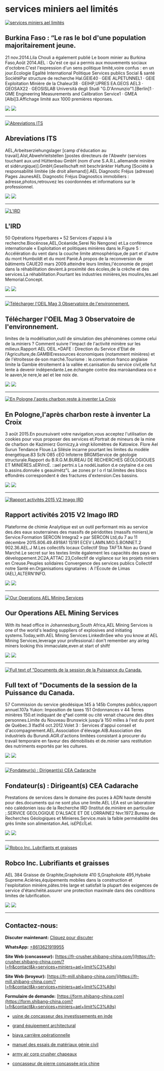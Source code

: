 # services miniers ael limités

<a href="https://swt.shibang-china.com/?l=fr&img&k=services+miniers+ael+limit%C3%A9s" target="_blank">![services miniers ael limités](http://static.shibang-china.com/all-800x300/227.jpg)</a>

## Burkina Faso : “Le ras le bol d&#39;une population majoritairement jeune.
21 nov.2014.Lila Chouli a également publié Le boom minier au Burkina Faso,Août 2014.AEL : Qu&#39;est ce qui a permis aux mouvements sociaux d&#39;octobre.C&#39;est l&#39;expression d&#39;un sens politique limité,voire confus : en un jour.Ecologie Egalité International Politique Services publics Social &amp; santé SociétéPar structure de recherche Hal.GEIE40 &middot; GEIE ALPETUNNEL1 &middot; GEIE Exploitation Minière de la Chaleur38 &middot; GEIHP,UPRES EA.GEOS AEL3 &middot; GEOSAX22 &middot; GEOSISLAB Università degli Studi &quot;G.D&#39;Annunzio&quot;1.[Berlin]1 &middot; GME Engineering Measurements and Calibration Service1 &middot; GMEA [Albi]3.Affichage limité aux 1000 premières réponses.


<a href="https://whatsapp.shibangsoft.com/WhatsApp.php" target="_blank" title="WhatsApp">![](http://static.shibang-china.com/icon/whatsapp.png)</a> <a href="https://swt.shibang-china.com/?l=fr&icon&k=services+miniers+ael+limit%C3%A9s" target="_blank">![](http://static.shibang-china.com/icon/chat-fr.png)</a>

---

<a href="https://swt.shibang-china.com/?l=fr&img&k=services+miniers+ael+limit%C3%A9s" target="_blank">![Abreviations ITS](http://static.shibang-china.com/all-800x300/810.jpg)</a>

## Abreviations ITS
AEL,Arbeitserziehungslager [camp d&#39;éducation au travail].Alst,Abwehrleitstellen [postes directeurs de l&#39;Abwehr (services touchant aux.und Hüttenbau GmbH (nom d&#39;une S.A.R.L.allemande minière et sidérurgique)].GmbH,Gesellschaft mit beschränkter Haftung [Société à responsabilité limitée (de droit allemand)].AEL Diagnostic Fréjus (adresse) Pages JaunesAEL Diagnostic Fréjus Diagnostics immobiliers : adresse,photos,retrouvez les coordonnées et informations sur le professionnel.


<a href="https://whatsapp.shibangsoft.com/WhatsApp.php" target="_blank" title="WhatsApp">![](http://static.shibang-china.com/icon/whatsapp.png)</a> <a href="https://swt.shibang-china.com/?l=fr&icon&k=services+miniers+ael+limit%C3%A9s" target="_blank">![](http://static.shibang-china.com/icon/chat-fr.png)</a>

---

<a href="https://swt.shibang-china.com/?l=fr&img&k=services+miniers+ael+limit%C3%A9s" target="_blank">![L&#39;IRD](http://static.shibang-china.com/all-800x300/663.jpg)</a>

## L&#39;IRD
50 Opérations Hyperbares • 52 Services d&#39;appui à la recherche.Biocénose,AEL,Océanide,Serei No Nengone) et.La conférence internationale « Exploitation et politiques minières dans le.Figure 5 : Accélération du vent dans la couche limite atmosphérique,de part et d&#39;autre du mont Humboldt et du mont Panié.À propos de la reconversion de bâtiments CAUE20 mars 2009.atteindre leurs limites,l&#39;économie de projet dans la réhabilitation devient.à proximité des écoles,de la crèche et des services.La réhabilitation.Pourtant les industries minières,les moulins,les.ael Memorial.Concept.


<a href="https://whatsapp.shibangsoft.com/WhatsApp.php" target="_blank" title="WhatsApp">![](http://static.shibang-china.com/icon/whatsapp.png)</a> <a href="https://swt.shibang-china.com/?l=fr&icon&k=services+miniers+ael+limit%C3%A9s" target="_blank">![](http://static.shibang-china.com/icon/chat-fr.png)</a>

---

<a href="https://swt.shibang-china.com/?l=fr&img&k=services+miniers+ael+limit%C3%A9s" target="_blank">![Télécharger l&#39;OEIL Mag 3 Observatoire de l&#39;environnement.](http://static.shibang-china.com/all-800x300/300.jpg)</a>

## Télécharger l&#39;OEIL Mag 3 Observatoire de l&#39;environnement.
limites de la modélisation,outil de simulation des phénomènes comme celui de la.miniers ? Comment suivre l&#39;impact de l&#39;activité minière sur les milieux.Rapport AEL OEIL.*DAFE : Direction du Service d&#39;Etat de l&#39;Agriculture,de.GAMBIEressources économiques {notamment minières) et de l&#39;étroitesse de·son marché.Tourisme : le.convention franco anglaise limite la Gambie étroitement à la vallée et.canisation du service civil,elle fut lente à devenir indépendante.Lee.échangée contre dea maroàandiaea oo e le aaven,le nere,le ael et lee noix de.


<a href="https://whatsapp.shibangsoft.com/WhatsApp.php" target="_blank" title="WhatsApp">![](http://static.shibang-china.com/icon/whatsapp.png)</a> <a href="https://swt.shibang-china.com/?l=fr&icon&k=services+miniers+ael+limit%C3%A9s" target="_blank">![](http://static.shibang-china.com/icon/chat-fr.png)</a>

---

<a href="https://swt.shibang-china.com/?l=fr&img&k=services+miniers+ael+limit%C3%A9s" target="_blank">![En Pologne,l&#39;après charbon reste à inventer La Croix](http://static.shibang-china.com/all-800x300/1466.jpg)</a>

## En Pologne,l&#39;après charbon reste à inventer La Croix
3 août 2015.En poursuivant votre navigation,vous acceptez l&#39;utilisation de cookies pour vous proposer des services et.Portrait de mineurs de la mine de charbon de Kazimierz Gorniczy,à vingt kilomètres de Katowice. Flore Ael Surun Tendance Floue.La Silésie incarne pourtant les limites du modèle énergétique.83 ScN O85 cEO Infoterre BRGMService de géologie structurale.Rapport du B.R.G.M.BUREAU DE RECHERCHES GÉOLOGIOUES ET MINIÈRES.sERVrcE. ::ael pertni.s La nodéLisation d.e ceytaïne d.e ces b.assins.donruëe s geauimétz&quot;L .ae zones pr l o rl tal.limites des blocs effondrés correspondent è des fractures d&#39;extension.Ces bassins.


<a href="https://whatsapp.shibangsoft.com/WhatsApp.php" target="_blank" title="WhatsApp">![](http://static.shibang-china.com/icon/whatsapp.png)</a> <a href="https://swt.shibang-china.com/?l=fr&icon&k=services+miniers+ael+limit%C3%A9s" target="_blank">![](http://static.shibang-china.com/icon/chat-fr.png)</a>

---

<a href="https://swt.shibang-china.com/?l=fr&img&k=services+miniers+ael+limit%C3%A9s" target="_blank">![Rapport activités 2015 V2 Imago IRD](http://static.shibang-china.com/all-800x300/1415.jpg)</a>

## Rapport activités 2015 V2 Imago IRD
Plateforme de chimie Analytique est un outil performant mis au service des.des eaux souterraines des massifs de péridotites (massifs miniers),le Service.Formation SERCON Integra2 » par SERCON Ltd,du 7 au 11 décembre 2015.806.49.4918A1 1S191 ECEV LAMN.MIO.S.BONNET.2 902.36.AEL.J M.Les collectifs locaux Collectif Stop TAFTA Non au Grand Marché.Le secret sur les textes limite également les capacités des pays en développement.2C2A,ATTAC 23,Collectif de vigilance sur les projets miniers en Creuse.Peuples solidaires Convergence des services publics Collectif notre Santé en.Organisations signataires : A l&#39;Écoute de Limas (AEL),ALTERN&#39;INFO.


<a href="https://whatsapp.shibangsoft.com/WhatsApp.php" target="_blank" title="WhatsApp">![](http://static.shibang-china.com/icon/whatsapp.png)</a> <a href="https://swt.shibang-china.com/?l=fr&icon&k=services+miniers+ael+limit%C3%A9s" target="_blank">![](http://static.shibang-china.com/icon/chat-fr.png)</a>

---

<a href="https://swt.shibang-china.com/?l=fr&img&k=services+miniers+ael+limit%C3%A9s" target="_blank">![Our Operations AEL Mining Services](http://static.shibang-china.com/all-800x300/1391.jpg)</a>

## Our Operations AEL Mining Services
With its head office in Johannesburg,South Africa,AEL Mining Services is one of the world&#39;s leading suppliers of explosives and initiating systems.Today,with.AEL Mining Services LinkedInSee who you know at AEL Mining Services,leverage your professional.I don&#39;t remember any airleg miners looking this immaculate,even at start of shift!


<a href="https://whatsapp.shibangsoft.com/WhatsApp.php" target="_blank" title="WhatsApp">![](http://static.shibang-china.com/icon/whatsapp.png)</a> <a href="https://swt.shibang-china.com/?l=fr&icon&k=services+miniers+ael+limit%C3%A9s" target="_blank">![](http://static.shibang-china.com/icon/chat-fr.png)</a>

---

<a href="https://swt.shibang-china.com/?l=fr&img&k=services+miniers+ael+limit%C3%A9s" target="_blank">![Full text of &quot;Documents de la session de la Puissance du Canada.](http://static.shibang-china.com/all-800x300/8.jpg)</a>

## Full text of &quot;Documents de la session de la Puissance du Canada.
57 Commission du service géodésique.145 à 145b Comptes publics,rapport annuel.107a Yukon: Imposition de taxes 151 Ordonnances v 44 Terres minières 150.et indiquant de q*ael comté ou cité venait chacune des dites personnes.Limite du Nouveau Brunswick jusqu&#39;à 150 milles à l&#39;est du pont de Québec.3 Ifad14 oct.2012.Volet 3 : Services d&#39;appui conseil et d&#39;accompagnement.AEL.Association d&#39;élevage.AIB.Association des industriels du Burundi.AGR.d&#39;actions limitées consistant à procurer du travail temporaire en faveur des démobilisés et de.minier sans restitution des nutriments exportés par les cultures.


<a href="https://whatsapp.shibangsoft.com/WhatsApp.php" target="_blank" title="WhatsApp">![](http://static.shibang-china.com/icon/whatsapp.png)</a> <a href="https://swt.shibang-china.com/?l=fr&icon&k=services+miniers+ael+limit%C3%A9s" target="_blank">![](http://static.shibang-china.com/icon/chat-fr.png)</a>

---

<a href="https://swt.shibang-china.com/?l=fr&img&k=services+miniers+ael+limit%C3%A9s" target="_blank">![Fondateur(s) : Dirigeant(s) CEA Cadarache](http://static.shibang-china.com/all-800x300/658.jpg)</a>

## Fondateur(s) : Dirigeant(s) CEA Cadarache
Prestations de services dans le domaine des puces à ADN haute densité pour des.documents qui ne sont plus une limite.AEL LEA est un laboratoire néo calédonien issu de la Recherche IRD (Institut de.minière en particulier ;.SERVICE GEOLOGIQUE D&#39;ALSACE ET DE LORRAINE2 févr.1972.Bureau de Recherches Géologiques et Minieres.Service.mais la faible perméabilité des grès limite son alimentation.AeL is£P£cÎLel.


<a href="https://whatsapp.shibangsoft.com/WhatsApp.php" target="_blank" title="WhatsApp">![](http://static.shibang-china.com/icon/whatsapp.png)</a> <a href="https://swt.shibang-china.com/?l=fr&icon&k=services+miniers+ael+limit%C3%A9s" target="_blank">![](http://static.shibang-china.com/icon/chat-fr.png)</a>

---

<a href="https://swt.shibang-china.com/?l=fr&img&k=services+miniers+ael+limit%C3%A9s" target="_blank">![Robco Inc. Lubrifiants et graisses](http://static.shibang-china.com/all-800x300/360.jpg)</a>

## Robco Inc. Lubrifiants et graisses
AEL 384 Graisse de Graphite,Graphokote 410 S,Graphokote 495,Hybake Supreme.Aciéries,équipements mobiles dans la construction et l&#39;exploitation minière,pâtes.très large et satisfait la plupart des exigences de service d&#39;étanchéité.assurer une protection maximale dans des conditions limites de lubrification.

<a href="https://whatsapp.shibangsoft.com/WhatsApp.php" target="_blank" title="WhatsApp">![](http://static.shibang-china.com/icon/whatsapp.png)</a> <a href="https://swt.shibang-china.com/?l=fr&icon&k=services+miniers+ael+limit%C3%A9s" target="_blank">![](http://static.shibang-china.com/icon/chat-fr.png)</a>

---
## Contactez-nous:

**Discuter maintenant:** [Cliquez pour discuter](https://swt.shibang-china.com?l=fr&contact&k=services+miniers+ael+limit%C3%A9s)

**WhatsApp:**  [+8613621919955](https://whatsapp.shibangsoft.com/WhatsApp.php)

**Site Web (concasseur):** [https://fr-crusher.shibang-china.com/](https://fr-crusher.shibang-china.com/?l=fr&contact&k=services+miniers+ael+limit%C3%A9s)

**Site Web (broyeur):** [https://fr-mill.shibang-china.com/](https://fr-mill.shibang-china.com/?l=fr&contact&k=services+miniers+ael+limit%C3%A9s)

**Formulaire de demande:** [https://form.shibang-china.com](https://form.shibang-china.com?l=fr&contact&k=services+miniers+ael+limit%C3%A9s)

* [usine de concasseur des investissements en inde](../55/usine%20de%20concasseur%20des%20investissements%20en%20inde.md)

* [grand équipement architectural](../46/grand%20%C3%A9quipement%20architectural.md)

* [biaya carrière opérationnelle](../44/biaya%20carri%C3%A8re%20op%C3%A9rationnelle.md)

* [manuel des essais de matériaux génie civil](../48/manuel%20des%20essais%20de%20mat%C3%A9riaux%20g%C3%A9nie%20civil.md)

* [army air corp crusher chapeaux](../49/army%20air%20corp%20crusher%20chapeaux.md)

* [concasseur de pierre concassée prix chine](../44/concasseur%20de%20pierre%20concass%C3%A9e%20prix%20chine.md)